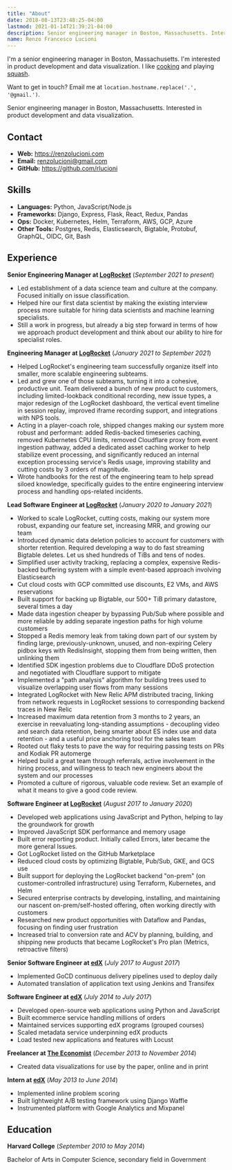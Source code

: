 ```yaml
---
title: "About"
date: 2018-08-13T23:48:25-04:00
lastmod: 2021-01-14T21:39:21-04:00
description: Senior engineering manager in Boston, Massachusetts. Interested in product development and data visualization.
name: Renzo Francesco Lucioni
---
```


<p class="noprint">
  I'm a senior engineering manager in Boston, Massachusetts. I'm interested in product development and data visualization. I like <a href="https://github.com/rlucioni/recipes">cooking</a> and playing <a href="https://github.com/rlucioni/courtbot">squash</a>.
</p>

<p class="noprint">
  Want to get in touch? Email me at <code>location.hostname.replace('.', '@gmail.')</code>.
</p>

<p class="print">
  Senior engineering manager in Boston, Massachusetts. Interested in product development and data visualization.
</p>

## Contact

- **Web:** https://renzolucioni.com
- **Email:** renzolucioni@gmail.com
- **GitHub:** https://github.com/rlucioni

## Skills

- **Languages:** Python, JavaScript/Node.js
- **Frameworks:** Django, Express, Flask, React, Redux, Pandas
- **Ops:** Docker, Kubernetes, Helm, Terraform, AWS, GCP, Azure
- **Other Tools:** Postgres, Redis, Elasticsearch, Bigtable, Protobuf, GraphQL, OIDC, Git, Bash

## Experience

**Senior Engineering Manager at [LogRocket](https://logrocket.com/)** (_September 2021 to present_)

- Led establishment of a data science team and culture at the company. Focused initially on issue classification.
- Helped hire our first data scientist by making the existing interview process more suitable for hiring data scientists and machine learning specialists.
- Still a work in progress, but already a big step forward in terms of how we approach product development and think about our ability to hire for specialist roles.

**Engineering Manager at [LogRocket](https://logrocket.com/)** (_January 2021 to September 2021_)

- Helped LogRocket's engineering team successfully organize itself into smaller, more scalable engineering subteams.
- Led and grew one of those subteams, turning it into a cohesive, productive unit. Team delivered a bunch of new product to customers, including limited-lookback conditional recording, new issue types, a major redesign of the LogRocket dashboard, the vertical event timeline in session replay, improved iframe recording support, and integrations with NPS tools.
- Acting in a player-coach role, shipped changes making our system more robust and performant: added Redis-backed timeseries caching, removed Kubernetes CPU limits, removed Cloudflare proxy from event ingestion pathway, added a dedicated asset caching worker to help stabilize event processing, and significantly reduced an internal exception processing service's Redis usage, improving stability and cutting costs by 3 orders of magnitude.
- Wrote handbooks for the rest of the engineering team to help spread siloed knowledge, specifically guides to the entire engineering interview process and handling ops-related incidents.

**Lead Software Engineer at [LogRocket](https://logrocket.com/)** (_January 2020 to January 2021_)

- Worked to scale LogRocket, cutting costs, making our system more robust, expanding our feature set, increasing MRR, and growing our team
- Introduced dynamic data deletion policies to account for customers with shorter retention. Required developing a way to do fast streaming Bigtable deletes. Let us shed hundreds of TiBs and tens of nodes.
- Simplified user activity tracking, replacing a complex, expensive Redis-backed buffering system with a simple event-based approach involving Elasticsearch
- Cut cloud costs with GCP committed use discounts, E2 VMs, and AWS reservations
- Built support for backing up Bigtable, our 500+ TiB primary datastore, several times a day
- Made data ingestion cheaper by bypassing Pub/Sub where possible and more reliable by adding separate ingestion paths for high volume customers
- Stopped a Redis memory leak from taking down part of our system by finding large, previously-unknown, unused, and non-expiring Celery pidbox keys with RedisInsight, stopping them from being written, then unlinking them
- Identified SDK ingestion problems due to Cloudflare DDoS protection and negotiated with Cloudflare support to mitigate
- Implemented a "path analysis" algorithm for building trees used to visualize overlapping user flows from many sessions
- Integrated LogRocket with New Relic APM distributed tracing, linking from network requests in LogRocket sessions to corresponding backend traces in New Relic
- Increased maximum data retention from 3 months to 2 years, an exercise in reevaluating long-standing assumptions - decoupling video and search data retention, being smarter about ES index use and data retention - and a useful price anchoring tool for the sales team
- Rooted out flaky tests to pave the way for requiring passing tests on PRs and Kodiak PR automerge
- Helped build a great team through referrals, active involvement in the hiring process, and willingness to teach new engineers about the system and our processes
- Promoted a culture of rigorous, valuable code review. Set an example of what it means to give a good code review.

**Software Engineer at [LogRocket](https://logrocket.com/)** (_August 2017 to January 2020_)

- Developed web applications using JavaScript and Python, helping to lay the groundwork for growth
- Improved JavaScript SDK performance and memory usage
- Built error reporting product. Initially called Errors, later became the more general Issues.
- Got LogRocket listed on the GitHub Marketplace
- Reduced cloud costs by optimizing Bigtable, Pub/Sub, GKE, and GCS use
- Built support for deploying the LogRocket backend "on-prem" (on customer-controlled infrastructure) using Terraform, Kubernetes, and Helm
- Secured enterprise contracts by developing, installing, and maintaining our nascent on-prem/self-hosted offering, often working directly with customers
- Researched new product opportunities with Dataflow and Pandas, focusing on finding user frustration
- Increased trial to conversion rate and ACV by planning, building, and shipping new products that became LogRocket's Pro plan (Metrics, retroactive filters)

**Senior Software Engineer at [edX](https://www.edx.org/)** (_July 2017 to August 2017_)

- Implemented GoCD continuous delivery pipelines used to deploy daily
- Automated translation of application text using Jenkins and Transifex

**Software Engineer at [edX](https://www.edx.org/)** (_July 2014 to July 2017_)

- Developed open-source web applications using Python and JavaScript
- Built ecommerce service handling millions of orders
- Maintained services supporting edX programs (grouped courses)
- Scaled metadata service underpinning edX products
- Load tested new applications and features with Locust

**Freelancer at [The Economist](https://www.economist.com/)** (_December 2013 to November 2014_)

- Created data visualizations for use by the paper, online and in print

**Intern at [edX](https://www.edx.org/)** (_May 2013 to June 2014_)

- Implemented inline problem scoring
- Built lightweight A/B testing framework using Django Waffle
- Instrumented platform with Google Analytics and Mixpanel

## Education

**Harvard College** (_September 2010 to May 2014_)

Bachelor of Arts in Computer Science, secondary field in Government
